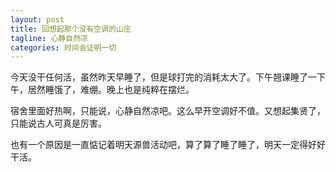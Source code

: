 ```yaml
---
layout: post
title: 回想起那个没有空调的山庄
tagline: 心静自然凉
categories: 时间会证明一切
---
```


今天没干任何活，虽然昨天早睡了，但是球打完的消耗太大了。下午翘课睡了一下午，居然睡饿了，难绷。晚上也是纯粹在摆烂。

宿舍里面好热啊，只能说，心静自然凉吧。这么早开空调好不值。又想起集贤了，只能说古人可真是厉害。

也有一个原因是一直惦记着明天源兽活动吧，算了算了睡了睡了，明天一定得好好干活。
